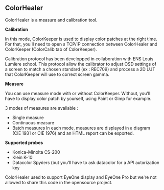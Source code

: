 ColorHealer  
-------------------- 
ColorHealer is a measure and calibration tool. 

**Calibration**  

In this mode, ColorKeeper is used to display color patches at the right time.  
For that, you'll need to open a TCP/IP connection between ColorHealer and ColorKeeper (ColorCalib tab of ColorKeeper). 
   
Calibration protocol has been developped in collaboration with ENS Louis Lumière school. 
This protocol allow the calibrator to adjust OSD settings of a screen to match a chosen standard (ex : REC709) and process a 2D LUT that ColorKeeper will use to correct screen gamma.

**Measure**  

You can use measure mode with or without ColorKeeper. Without, you'll have to display color patch by yourself, using Paint or Gimp for example.  
  
3 modes of measures are available :  
*  Single measure 
*  Continuous measure
*  Batch measures
In each mode, measures are displayed in a diagram (CIE 1931 or CIE 1976) and an HTML report can be exported.

**Supported probes**
* Konica-Minolta CS-200
* Klein K-10
* Datacolor Spyders (but you'll have to ask datacolor for a API autorization key

ColorHealer used to support EyeOne display and EyeOne Pro but we're not allowed to share this code in the opensource project.